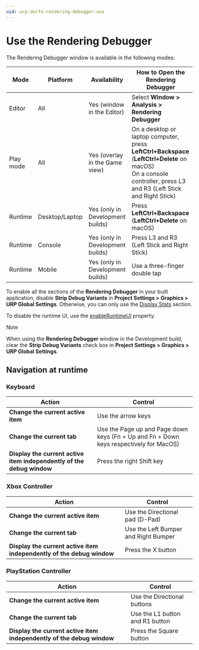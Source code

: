 ```yaml
---
uid: urp-docfx-rendering-debugger-use
---
```

# Use the Rendering Debugger

The Rendering Debugger window is available in the following modes:

| Mode       | Platform       | Availability                   | How to Open the Rendering Debugger |
| ---------- | -------------- | ------------------------------ | ---------------------------------- |
| Editor     | All            | Yes (window in the Editor)     | Select **Window > Analysis > Rendering Debugger** |
| Play mode  | All            | Yes (overlay in the Game view) | On a desktop or laptop computer, press **LeftCtrl+Backspace** (**LeftCtrl+Delete** on macOS)<br>On a console controller, press L3 and R3 (Left Stick and Right Stick) |
| Runtime    | Desktop/Laptop | Yes (only in Development builds) | Press **LeftCtrl+Backspace** (**LeftCtrl+Delete** on macOS) |
| Runtime    | Console        | Yes (only in Development builds) | Press L3 and R3 (Left Stick and Right Stick) |
| Runtime    | Mobile         | Yes (only in Development builds) | Use a three-finger double tap |

To enable all the sections of the **Rendering Debugger** in your built application, disable **Strip Debug Variants** in **Project Settings > Graphics > URP Global Settings**. Otherwise, you can only use the [Display Stats](#display-stats) section.

To disable the runtime UI, use the [enableRuntimeUI](https://docs.unity3d.com/Packages/com.unity.render-pipelines.core@17.0/api/UnityEngine.Rendering.DebugManager.html#UnityEngine_Rendering_DebugManager_enableRuntimeUI) property.

>[!NOTE]
> When using the **Rendering Debugger** window in the Development build, clear the **Strip Debug Variants** check box in **Project Settings > Graphics > URP Global Settings**.

## <a name="navigation-at-runtime"></a>Navigation at runtime

### Keyboard

| Action                                             | Control                                                                                   |
|----------------------------------------------------|-------------------------------------------------------------------------------------------|
| **Change the current active item**                 | Use the arrow keys                                                                        |
| **Change the current tab**                         | Use the Page up and Page down keys (Fn + Up and Fn + Down keys respectively for MacOS)    |
| **Display the current active item independently of the debug window** | Press the right Shift key                                              |

### Xbox Controller

| Action                                             | Control                                                                                   |
|----------------------------------------------------|-------------------------------------------------------------------------------------------|
| **Change the current active item**                 | Use the Directional pad (D-Pad)                                                           |
| **Change the current tab**                         | Use the Left Bumper and Right Bumper                                                      |
| **Display the current active item independently of the debug window** | Press the X button                                                     |

### PlayStation Controller

| Action                                             | Control                                                                                   |
|----------------------------------------------------|-------------------------------------------------------------------------------------------|
| **Change the current active item**                 | Use the Directional buttons                                                               |
| **Change the current tab**                         | Use the L1 button and R1 button                                                           |
| **Display the current active item independently of the debug window** | Press the Square button                                                |
